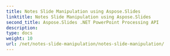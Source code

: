 ```yaml
---
title: Notes Slide Manipulation using Aspose.Slides
linktitle: Notes Slide Manipulation using Aspose.Slides
second_title: Aspose.Slides .NET PowerPoint Processing API
description: 
type: docs
weight: 10
url: /net/notes-slide-manipulation/notes-slide-manipulation/
---
```

